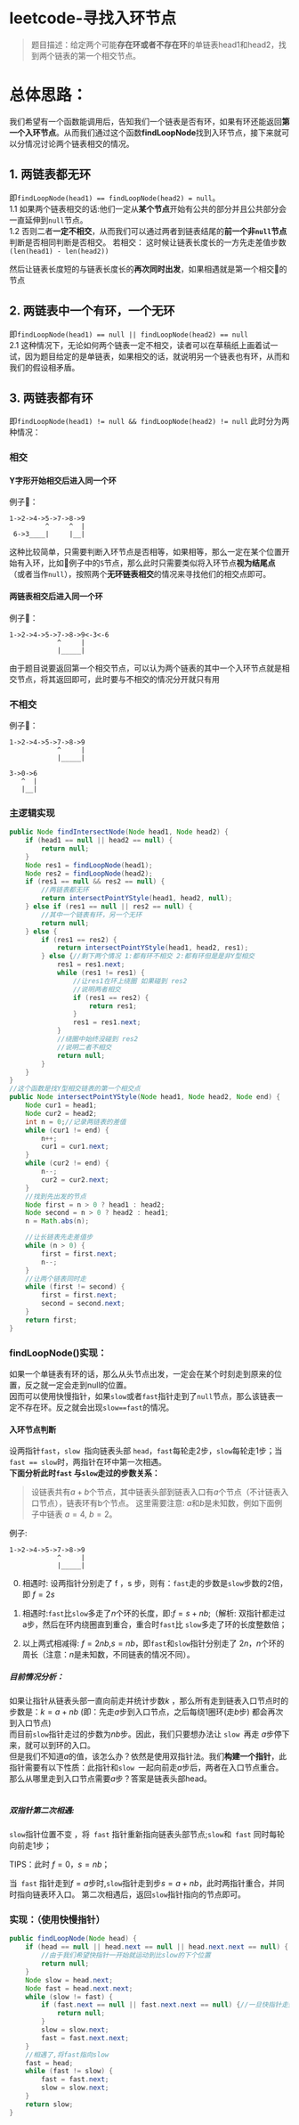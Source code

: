 # leetcode-寻找入环节点

> 题目描述：给定两个可能**存在环或者不存在环**的单链表head1和head2，找到两个链表的第一个相交节点。
# 总体思路：
我们希望有一个函数能调用后，告知我们一个链表是否有环，如果有环还能返回**第一个入环节点**。从而我们通过这个函数**findLoopNode**找到入环节点，接下来就可以分情况讨论两个链表相交的情况。

## 1. 两链表都无环
即`findLoopNode(head1) == findLoopNode(head2) = null`。</br>
1.1 如果两个链表相交的话:他们一定从**某个节点**开始有公共的部分并且公共部分会一直延伸到`null`节点。</br>
1.2 否则二者**一定不相交**，从而我们可以通过两者到链表结尾的**前一个非`null`节点**判断是否相同判断是否相交。
若相交： 这时候让链表长度长的一方先走差值步数`(len(head1) - len(head2))`

然后让链表长度短的与链表长度长的**再次同时出发**，如果相遇就是第一个相交🍌的节点
## 2. 两链表中一个有环，一个无环
即`findLoopNode(head1) == null || findLoopNode(head2) == null`</br>
2.1
这种情况下，无论如何两个链表一定不相交，读者可以在草稿纸上画着试一试，因为题目给定的是单链表，如果相交的话，就说明另一个链表也有环，从而和我们的假设相矛盾。
## 3. 两链表都有环
即`findLoopNode(head1) != null && findLoopNode(head2) != null`
此时分为两种情况：</br>
### 相交
#### Y字形开始相交后进入同一个环 </br>
例子🌰：
```
1->2->4->5->7->8->9
         ^     ^  | 
 6->3____|     |__|
```
这种比较简单，只需要判断入环节点是否相等，如果相等，那么一定在某个位置开始有入环，比如🌰例子中的`5`节点，那么此时只需要类似将入环节点**视为结尾点**（或者当作`null`），按照两个**无环链表相交**的情况来寻找他们的相交点即可。
#### 两链表相交后进入同一个环
例子🌰：
```
1->2->4->5->7->8->9<-3<-6
            ^     | 
            |_____|
```
由于题目说要返回第一个相交节点，可以认为两个链表的其中一个入环节点就是相交节点，将其返回即可，此时要与不相交的情况分开就只有用
### 不相交
例子🌰：
```
1->2->4->5->7->8->9
            ^     | 
            |_____|

3->0->6
   ^  | 
   |__|
```
### 主逻辑实现
```java
public Node findIntersectNode(Node head1, Node head2) {
    if (head1 == null || head2 == null) {
        return null;
    }
    Node res1 = findLoopNode(head1); 
    Node res2 = findLoopNode(head2);
    if (res1 == null && res2 == null) {
        //两链表都无环
        return intersectPointYStyle(head1, head2, null);
    } else if (res1 == null || res2 == null) {
        //其中一个链表有环，另一个无环
        return null;
    } else {
        if (res1 == res2) {
            return intersectPointYStyle(head1, head2, res1);
        } else {//剩下两个情况 1:都有环不相交 2:都有环但是是非Y型相交
            res1 = res1.next;
            while (res1 != res1) {
                //让res1在环上绕圈 如果碰到 res2
                //说明两者相交
                if (res1 == res2) {
                    return res1;
                }
                res1 = res1.next;
            }
            //绕圈中始终没碰到 res2
            //说明二者不相交
            return null;
        }
    }
}
//这个函数是找Y型相交链表的第一个相交点
public Node intersectPointYStyle(Node head1, Node head2, Node end) {
    Node cur1 = head1;
    Node cur2 = head2;
    int n = 0;//记录两链表的差值
    while (cur1 != end) {
        n++;
        cur1 = cur1.next;
    }
    while (cur2 != end) {
        n--;
        cur2 = cur2.next;
    }
    //找到先出发的节点
    Node first = n > 0 ? head1 : head2;
    Node second = n > 0 ? head2 : head1;
    n = Math.abs(n);

    //让长链表先走差值步
    while (n > 0) {
        first = first.next;
        n--;
    }
    //让两个链表同时走
    while (first != second) {
        first = first.next;
        second = second.next;
    }
    return first;
}
```
### findLoopNode()实现：
如果一个单链表有环的话，那么从头节点出发，一定会在某个时刻走到原来的位置，反之就一定会走到null的位置。<br>
因而可以使用快慢指针，如果`slow`或者`fast`指针走到了`null`节点，那么该链表一定不存在环。反之就会出现`slow==fast`的情况。
#### 入环节点判断
设两指针`fast`，`slow `指向链表头部 `head`，`fast`每轮走2步，`slow`每轮走1步；当`fast == slow`时，两指针在环中第一次相遇。<br>
**下面分析此时`fast` 与`slow`走过的步数关系：**
<br>
> 设链表共有$a+b$个节点，其中链表头部到链表入口有$a$个节点（不计链表入口节点），链表环有b个节点。
> 这里需要注意: $a$和$b$是未知数，例如下面例子中链表 $a=4$, $b=2$。

例子:
```
1->2->4->5->7->8->9
            ^     | 
            |_____|
```

0. 相遇时: 设两指针分别走了 f ，s 步，则有：`fast`走的步数是`slow`步数的$2$倍，即 $f = 2s$

1. 相遇时:`fast`比`slow`多走了$n$个环的长度，即:$f = s + nb$;（解析: 双指针都走过 a步，然后在环内绕圈直到重合，重合时`fast`比 `slow`多走了环的长度整数倍；
2. 以上两式相减得: $f = 2nb$,$s = nb$，即`fast`和`slow`指针分别走了 $2n$，$n$个环的周长（注意：$n$是未知数，不同链表的情况不同）。

##### 目前情况分析：

如果让指针从链表头部一直向前走并统计步数$k$ ，那么所有走到链表入口节点时的步数是：$k = a + nb$ (即：先走$a$步到入口节点，之后每绕$1$圈环(走$b$步) 都会再次到入口节点)<br>
而目前`slow`指针走过的步数为$nb$步。因此，我们只要想办法让 `slow `再走 $a$步停下来，就可以到环的入口。<br>
但是我们不知道$a$的值，该怎么办？依然是使用双指针法。我们**构建一个指针**，此指针需要有以下性质：此指针和`slow `一起向前走$a$步后，两者在入口节点重合。
那么从哪里走到入口节点需要$a$步？答案是链表头部head。<br>
<br>
##### 双指针第二次相遇:
`slow`指针位置不变 ，将` fast` 指针重新指向链表头部节点;`slow`和` fast` 同时每轮向前走1步；

TIPS：此时 $f = 0$，$s = nb$；

当` fast` 指针走到$f = a$步时,`slow`指针走到步$s = a+nb$，此时两指针重合，并同时指向链表环入口。
第二次相遇后，返回`slow`指针指向的节点即可。

### 实现：（使用快慢指针）
```java
public findLoopNode(Node head) {
    if (head == null || head.next == null || head.next.next == null) {
        //由于我们希望快指针一开始就运动到比slow的下个位置
        return null;
    }
    Node slow = head.next;
    Node fast = head.next.next;
    while (slow != fast) {
        if (fast.next == null || fast.next.next == null) {//一旦快指针走到终点，说明无环
            return null;
        }
        slow = slow.next;
        fast = fast.next.next;
    }
    //相遇了,将fast指向slow
    fast = head;
    while (fast != slow) {
        fast = fast.next;
        slow = slow.next;
    }
    return slow;
}
```


